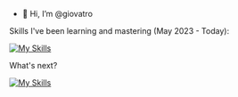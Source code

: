 - 👋 Hi, I’m @giovatro

Skills I've been learning and mastering (May 2023 - Today):

[![My Skills](https://skillicons.dev/icons?i=bash,c,git)](https://skillicons.dev)

What's next?

[![My Skills](https://skillicons.dev/icons?i=aws)](https://skillicons.dev)

<!---
giovatro/giovatro is a ✨ special ✨ repository because its `README.md` (this file) appears on your GitHub profile.
You can click the Preview link to take a look at your changes.
--->
